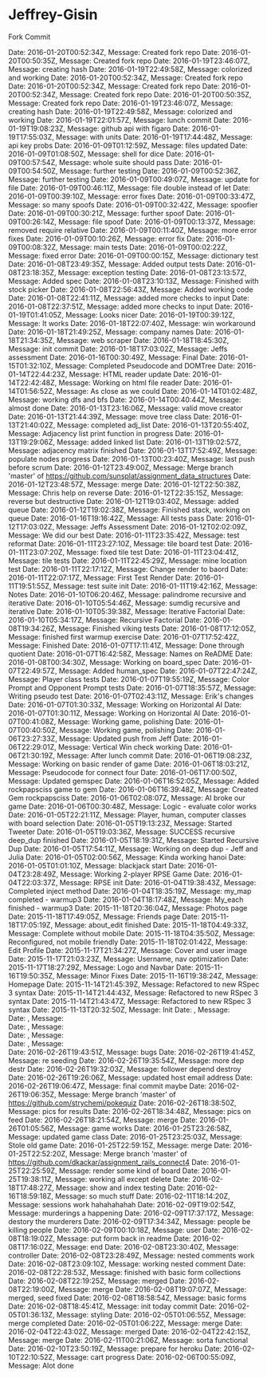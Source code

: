 # Jeffrey-Gisin
Fork Commit


Date: 2016-01-20T00:52:34Z, Message: Created fork repo 
Date: 2016-01-20T00:50:35Z, Message: Created fork repo 
Date: 2016-01-19T23:46:07Z, Message: creating hash 
Date: 2016-01-19T22:49:58Z, Message: colorized and working 
Date: 2016-01-20T00:52:34Z, Message: Created fork repo 
Date: 2016-01-20T00:52:34Z, Message: Created fork repo 
Date: 2016-01-20T00:52:34Z, Message: Created fork repo 
Date: 2016-01-20T00:50:35Z, Message: Created fork repo 
Date: 2016-01-19T23:46:07Z, Message: creating hash 
Date: 2016-01-19T22:49:58Z, Message: colorized and working 
Date: 2016-01-19T22:01:57Z, Message: lunch commit 
Date: 2016-01-19T19:08:23Z, Message: github api with figaro 
Date: 2016-01-19T17:55:03Z, Message: with units 
Date: 2016-01-19T17:44:48Z, Message: api key probs 
Date: 2016-01-09T01:12:59Z, Message: files updated 
Date: 2016-01-09T01:08:50Z, Message: shell for dice 
Date: 2016-01-09T00:57:54Z, Message: whole suite should pass 
Date: 2016-01-09T00:54:50Z, Message: further testing 
Date: 2016-01-09T00:52:36Z, Message: further testing 
Date: 2016-01-09T00:49:07Z, Message: update for file 
Date: 2016-01-09T00:46:11Z, Message: file double instead of let 
Date: 2016-01-09T00:39:10Z, Message: error fixes 
Date: 2016-01-09T00:33:47Z, Message: so many spoofs 
Date: 2016-01-09T00:32:42Z, Message: spoofier 
Date: 2016-01-09T00:30:21Z, Message: further spoof 
Date: 2016-01-09T00:26:14Z, Message: file spoof 
Date: 2016-01-09T00:13:37Z, Message: removed require relative 
Date: 2016-01-09T00:11:40Z, Message: more error fixes 
Date: 2016-01-09T00:10:26Z, Message: error fix 
Date: 2016-01-09T00:08:32Z, Message: main tests 
Date: 2016-01-09T00:02:22Z, Message: fixed error 
Date: 2016-01-09T00:00:15Z, Message: dictionary test 
Date: 2016-01-08T23:49:35Z, Message: Added output tests 
Date: 2016-01-08T23:18:35Z, Message: exception testing 
Date: 2016-01-08T23:13:57Z, Message: Added spec 
Date: 2016-01-08T23:10:13Z, Message: Finished with stock picker 
Date: 2016-01-08T22:56:43Z, Message: Added working code 
Date: 2016-01-08T22:41:11Z, Message: added more checks to input 
Date: 2016-01-08T22:37:51Z, Message: added more checks to input 
Date: 2016-01-19T01:41:05Z, Message: Looks nicer 
Date: 2016-01-19T00:39:12Z, Message: It works 
Date: 2016-01-18T22:07:40Z, Message: win workaround 
Date: 2016-01-18T21:49:25Z, Message: company names 
Date: 2016-01-18T21:34:35Z, Message: web scraper 
Date: 2016-01-18T18:45:30Z, Message: init commit 
Date: 2016-01-18T17:03:02Z, Message: Jeffs assessment 
Date: 2016-01-16T00:30:49Z, Message: Final 
Date: 2016-01-15T01:32:10Z, Message: Completed Pseudocode and DOMTree 
Date: 2016-01-14T22:44:23Z, Message: HTML reader update 
Date: 2016-01-14T22:42:48Z, Message: Working on html file reader 
Date: 2016-01-14T01:56:52Z, Message: As close as we could 
Date: 2016-01-14T01:02:48Z, Message: working dfs and bfs 
Date: 2016-01-14T00:40:44Z, Message: almost done 
Date: 2016-01-13T23:16:06Z, Message: valid move creator 
Date: 2016-01-13T21:44:39Z, Message: move tree class 
Date: 2016-01-13T21:40:02Z, Message: completed adj_list 
Date: 2016-01-13T20:55:40Z, Message: Adjacency list print function in progress 
Date: 2016-01-13T19:29:06Z, Message: added linked list 
Date: 2016-01-13T19:02:57Z, Message: adjacency matrix finished 
Date: 2016-01-13T17:52:49Z, Message: populate  nodes progress 
Date: 2016-01-13T00:23:40Z, Message: last push before scrum 
Date: 2016-01-12T23:49:00Z, Message: Merge branch 'master' of https://github.com/sunsplat/assignment_data_structures 
Date: 2016-01-12T23:48:57Z, Message: merge 
Date: 2016-01-12T22:50:38Z, Message: Chris help on reverse 
Date: 2016-01-12T22:35:15Z, Message: reverse but destructive 
Date: 2016-01-12T19:03:40Z, Message: added queue 
Date: 2016-01-12T19:02:38Z, Message: Finished stack, working on queue 
Date: 2016-01-16T19:16:42Z, Message: All tests pass 
Date: 2016-01-12T17:03:02Z, Message: Jeffs Assessment 
Date: 2016-01-12T02:02:09Z, Message: We did our best 
Date: 2016-01-11T23:35:42Z, Message: test reformat 
Date: 2016-01-11T23:27:10Z, Message: tile board test 
Date: 2016-01-11T23:07:20Z, Message: fixed tile test 
Date: 2016-01-11T23:04:41Z, Message: tile tests 
Date: 2016-01-11T22:45:29Z, Message: mine location test 
Date: 2016-01-11T22:17:12Z, Message: Change render to baord 
Date: 2016-01-11T22:07:17Z, Message: First Test Render 
Date: 2016-01-11T19:51:55Z, Message: test suite init 
Date: 2016-01-11T19:42:16Z, Message: Notes 
Date: 2016-01-10T06:20:46Z, Message: palindrome recursive and iterative 
Date: 2016-01-10T05:54:46Z, Message: sumdig recursive and iterative 
Date: 2016-01-10T05:39:38Z, Message: Iterative Factorial 
Date: 2016-01-10T05:34:17Z, Message: Recursive Factorial 
Date: 2016-01-08T19:34:26Z, Message: Finished viking tests 
Date: 2016-01-08T17:12:05Z, Message: finished first warmup exercise 
Date: 2016-01-07T17:52:42Z, Message: Finished 
Date: 2016-01-07T17:11:41Z, Message: Done through quotient 
Date: 2016-01-07T16:42:58Z, Message: Names on ReADME 
Date: 2016-01-08T00:34:30Z, Message: Working on board_spec 
Date: 2016-01-07T22:49:57Z, Message: Added human_spec 
Date: 2016-01-07T22:47:24Z, Message: Player class tests 
Date: 2016-01-07T19:55:19Z, Message: Color Prompt and Opponent Prompt tests 
Date: 2016-01-07T18:35:57Z, Message: Writing pseudo test 
Date: 2016-01-07T02:43:11Z, Message: Erik's changes 
Date: 2016-01-07T01:30:33Z, Message: Working on Horizontal AI 
Date: 2016-01-07T01:30:11Z, Message: Working on Horizontal AI 
Date: 2016-01-07T00:41:08Z, Message: Working game, polishing 
Date: 2016-01-07T00:40:50Z, Message: Working game, polishing 
Date: 2016-01-06T23:27:33Z, Message: Updated push from Jeff 
Date: 2016-01-06T22:29:01Z, Message: Vertical Win check working 
Date: 2016-01-06T21:30:19Z, Message: After lunch commit 
Date: 2016-01-06T19:08:23Z, Message: Working on basic render of game 
Date: 2016-01-06T18:03:21Z, Message: Pseudocode for connect four 
Date: 2016-01-06T17:00:50Z, Message: Updated gemspec 
Date: 2016-01-06T16:52:05Z, Message: Added rockpapsciss game to gem 
Date: 2016-01-06T16:39:48Z, Message: Created Gem rockpapsciss 
Date: 2016-01-06T02:08:07Z, Message: AI broke our game 
Date: 2016-01-06T00:30:48Z, Message: Logic - evaluate color works 
Date: 2016-01-05T22:21:11Z, Message: Player, human, computer classes with board selection 
Date: 2016-01-05T19:13:23Z, Message: Started Tweeter 
Date: 2016-01-05T19:03:36Z, Message: SUCCESS recursive deep_dup finished 
Date: 2016-01-05T18:19:31Z, Message: Started Recursive Dup 
Date: 2016-01-05T17:54:11Z, Message: Working on deep dup - Jeff and Julia 
Date: 2016-01-05T02:00:56Z, Message: Kinda working hanoi 
Date: 2016-01-05T01:01:10Z, Message: blackjack start 
Date: 2016-01-04T23:28:49Z, Message: Working 2-player RPSE Game 
Date: 2016-01-04T22:03:37Z, Message: RPSE init 
Date: 2016-01-04T19:38:43Z, Message: Completed inject method 
Date: 2016-01-04T18:35:19Z, Message: my_map completed - warmup3 
Date: 2016-01-04T18:17:48Z, Message: My_each finished - warmup3 
Date: 2015-11-18T20:36:04Z, Message: Photos page 
Date: 2015-11-18T17:49:05Z, Message: Friends page 
Date: 2015-11-18T17:05:19Z, Message: about_edit finished 
Date: 2015-11-18T04:49:33Z, Message: Complete without mobile 
Date: 2015-11-18T04:35:50Z, Message: Reconfigured, not mobile friendly 
Date: 2015-11-18T02:01:42Z, Message: Edit Profile 
Date: 2015-11-17T21:34:27Z, Message: Cover and user image 
Date: 2015-11-17T21:03:23Z, Message: Username, nav optimization 
Date: 2015-11-17T18:27:29Z, Message: Logo and Navbar 
Date: 2015-11-16T19:50:35Z, Message: Minor Fixes 
Date: 2015-11-16T19:38:24Z, Message: Homepage 
Date: 2015-11-14T21:45:39Z, Message: Refactored to new RSpec 3 syntax 
Date: 2015-11-14T21:44:43Z, Message: Refactored to new RSpec 3 syntax 
Date: 2015-11-14T21:43:47Z, Message: Refactored to new RSpec 3 syntax 
Date: 2015-11-13T20:32:50Z, Message: Init 
Date: , Message:  
Date: , Message:  
Date: , Message:  
Date: , Message:  
Date: , Message:  
Date: 2016-02-26T19:43:51Z, Message: bugs 
Date: 2016-02-26T19:41:45Z, Message: re seeding 
Date: 2016-02-26T19:35:54Z, Message: more dep destr 
Date: 2016-02-26T19:32:03Z, Message: follower depend destroy 
Date: 2016-02-26T19:26:06Z, Message: updated host email address 
Date: 2016-02-26T19:06:47Z, Message: final commit maybe 
Date: 2016-02-26T19:06:35Z, Message: Merge branch 'master' of https://github.com/strychemi/pokequiz 
Date: 2016-02-26T18:38:50Z, Message: pics for results 
Date: 2016-02-26T18:34:48Z, Message: pics on feed 
Date: 2016-02-26T18:21:54Z, Message: merge 
Date: 2016-01-26T01:05:56Z, Message: game works 
Date: 2016-01-25T23:26:58Z, Message: updated game class 
Date: 2016-01-25T23:25:03Z, Message: Stole old game 
Date: 2016-01-25T22:59:15Z, Message: merge 
Date: 2016-01-25T22:52:20Z, Message: Merge branch 'master' of https://github.com/dkackar/assignment_rails_connect4 
Date: 2016-01-25T22:25:59Z, Message: render some kind of board 
Date: 2016-01-25T19:38:11Z, Message: working all except delete 
Date: 2016-02-18T17:48:27Z, Message: show and index testing 
Date: 2016-02-16T18:59:18Z, Message: so much stuff 
Date: 2016-02-11T18:14:20Z, Message: sessions work hahahahahah 
Date: 2016-02-09T19:02:54Z, Message: murderings a happening 
Date: 2016-02-09T17:37:17Z, Message: destory the murderers 
Date: 2016-02-09T17:34:34Z, Message: people be killing people 
Date: 2016-02-09T00:10:18Z, Message: user 
Date: 2016-02-08T18:19:02Z, Message: put form back in readme 
Date: 2016-02-08T17:16:02Z, Message: end 
Date: 2016-02-08T23:30:40Z, Message: controller 
Date: 2016-02-08T23:28:49Z, Message: nested comments work 
Date: 2016-02-08T23:09:10Z, Message: working nested comment 
Date: 2016-02-08T22:28:53Z, Message: finished with basic form collections 
Date: 2016-02-08T22:19:25Z, Message: merged 
Date: 2016-02-08T22:19:00Z, Message: merge 
Date: 2016-02-08T19:07:07Z, Message: merged, seed fixed 
Date: 2016-02-08T18:58:54Z, Message: basic forms 
Date: 2016-02-08T18:45:41Z, Message: init today commit 
Date: 2016-02-05T01:36:13Z, Message: styling 
Date: 2016-02-05T01:06:55Z, Message: merge completed 
Date: 2016-02-05T01:06:22Z, Message: merge 
Date: 2016-02-04T22:43:02Z, Message: merged 
Date: 2016-02-04T22:42:15Z, Message: merge 
Date: 2016-02-11T00:21:06Z, Message: sorta functional 
Date: 2016-02-10T23:50:19Z, Message: prepare for heroku 
Date: 2016-02-10T22:10:52Z, Message: cart progress 
Date: 2016-02-06T00:55:09Z, Message: Alot done 
